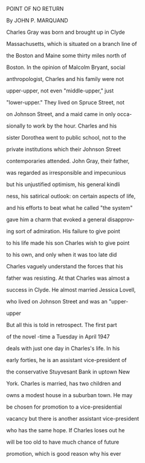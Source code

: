 POINT OF NO RETURN

By JOHN P. MARQUAND

Charles Gray was born and brought up in Clyde

Massachusetts, which is situated on a branch line of

the Boston and Maine some thirty miles north of

Boston. In the opinion of Malcolm Bryant, social

anthropologist, Charles and his family were not

upper-upper, not even "middle-upper," just

"lower-upper." They lived on Spruce Street, not

on Johnson Street, and a maid came in only occa-

sionally to work by the hour. Charles and his

sister Dorothea went to public school, not to the

private institutions which their Johnson Street

contemporaries attended. John Gray, their father,

was regarded as irresponsible and impecunious

but his unjustified optimism, his general kindli

ness, his satirical outlook: on certain aspects of life,

and his efforts to beat what he called "the system"

gave him a charm that evoked a general disapprov-

ing sort of admiration. His failure to give point

to his life made his son Charles wish to give point

to his own, and only when it was too late did

Charles vaguely understand the forces that his

father was resisting. At that Charles was almost a

success in Clyde. He almost married Jessica Lovell,

who lived on Johnson Street and was an "upper-

upper

But all this is told in retrospect. The first part

of the novel -time a Tuesday in April 1947

deals with just one day in Charles's life. In his

early forties, he is an assistant vice-president of

the conservative Stuyvesant Bank in uptown New

York. Charles is married, has two children and

owns a modest house in a suburban town. He may

be chosen for promotion to a vice-presidential

vacancy but there is another assistant vice-president

who has the same hope. If Charles loses out he

will be too old to have much chance of future

promotion, which is good reason why his ever



